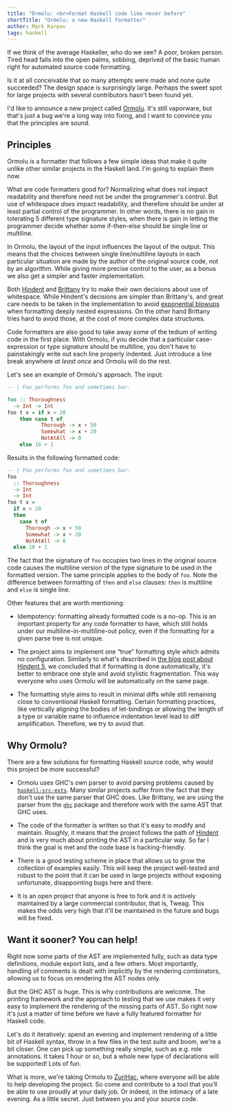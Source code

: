 ```yaml
---
title: "Ormolu: <br>Format Haskell code like never before"
shortTitle: "Ormolu: a new Haskell formatter"
author: Mark Karpov
tags: haskell
---
```


If we think of the average Haskeller, who do we see? A poor, broken person.
Tired head falls into the open palms, sobbing, deprived of the basic human
right for automated source code formatting.

Is it at all conceivable that so many attempts were made and none quite
succeeded? The design space is surprisingly large. Perhaps the sweet spot
for large projects with several contributors hasn't been found yet.

I'd like to announce a new project called [Ormolu][ormolu]. It's still
vaporware, but that's just a bug we're a long way into fixing, and I want to
convince you that the principles are sound.

## Principles

Ormolu is a formatter that follows a few simple ideas that make it quite
unlike other similar projects in the Haskell land. I'm going to explain them
now.

What are code formatters good for? Normalizing what does not impact
readability and therefore need not be under the programmer's control. But
use of whitespace *does* impact readability, and therefore should be under
at least partial control of the programmer. In other words, there is no gain
in tolerating 5 different type signature styles, when there is gain in
letting the programmer decide whether some if-then-else should be single
line or multiline.

In Ormolu, the layout of the input influences the layout of the output. This
means that the choices between single line/multiline layouts in each
particular situation are made by the author of the original source code, not
by an algorithm. While giving more precise control to the user, as a bonus
we also get a simpler and faster implementation.

Both [Hindent][hindent] and [Brittany][brittany] try to make their own
decisions about use of whitespace. While Hindent's decisions are simpler
than Brittany's, and great care needs to be taken in the implementation to
avoid [exponential blowups][exp-blowups] when formatting deeply nested
expressions. On the other hand Brittany tries hard to avoid those, at the
cost of more complex data structures.

Code formatters are also good to take away some of the tedium of writing
code in the first place. With Ormolu, if you decide that a particular
case-expression or type signature should be multiline, you don't have to
painstakingly write out each line properly indented. Just introduce a line
break anywhere *at least once* and Ormolu will do the rest.

Let's see an example of Ormolu's approach. The input:

```haskell
-- | Foo performs foo and sometimes bar.

foo :: Thoroughness
  -> Int -> Int
foo t x = if x > 20
    then case t of
           Thorough -> x + 50
           Somewhat -> x + 20
           NotAtAll -> 0
    else 10 + 1
```

Results in the following formatted code:

```haskell
-- | Foo performs foo and sometimes bar.
foo
  :: Thoroughness
  -> Int
  -> Int
foo t x =
  if x > 20
  then
    case t of
      Thorough -> x + 50
      Somewhat -> x + 20
      NotAtAll -> 0
  else 10 + 1
```

The fact that the signature of `foo` occupies two lines in the original
source code causes the multiline version of the type signature to be used in
the formatted version. The same principle applies to the body of `foo`. Note
the difference between formatting of `then` and `else` clauses: `then` is
multiline and `else` is single line.

Other features that are worth mentioning:

* Idempotency: formatting already formatted code is a no-op. This is an
  important property for any code formatter to have, which still holds under
  our multiline-in-multiline-out policy, even if the formatting for a given
  parse tree is not unique.

* The project aims to implement one “true” formatting style which admits no
  configuration. Similarly to what's described in [the blog post about
  Hindent 5][hident5-post], we concluded that if formatting is done
  automatically, it's better to embrace one style and avoid stylistic
  fragmentation. This way everyone who uses Ormolu will be automatically on
  the same page.

* The formatting style aims to result in minimal diffs while still remaining
  close to conventional Haskell formatting. Certain formatting practices,
  like vertically aligning the bodies of let-bindings or allowing the length
  of a type or variable name to influence indentation level lead to diff
  amplification. Therefore, we try to avoid that.

## Why Ormolu?

There are a few solutions for formatting Haskell source code, why would this
project be more successful?

* Ormolu uses GHC's own parser to avoid parsing problems caused by
  [`haskell-src-exts`][haskell-src-exts]. Many similar projects suffer from
  the fact that they don't use the same parser that GHC does. Like Brittany,
  we are using the parser from the [`ghc`][ghc] package and therefore work
  with the same AST that GHC uses.

* The code of the formatter is written so that it's easy to modify and
  maintain. Roughly, it means that the project follows the path of
  [Hindent][hindent] and is very much about printing the AST in a particular
  way. So far I think the goal is met and the code base is hacking-friendly.

* There is a good testing scheme in place that allows us to grow the
  collection of examples easily. This will keep the project well-tested and
  robust to the point that it can be used in large projects without exposing
  unfortunate, disappointing bugs here and there.

* It is an open project that anyone is free to fork and it is actively
  maintained by a large commercial contributor, that is, Tweag. This makes
  the odds very high that it'll be maintained in the future and bugs will be
  fixed.

## Want it sooner? You can help!

Right now some parts of the AST are implemented fully, such as data type
definitions, module export lists, and a few others. Most importantly,
handling of comments is dealt with implicitly by the rendering combinators,
allowing us to focus on rendering the AST nodes only.

But the GHC AST is huge. This is why contributions are welcome. The printing
framework and the approach to testing that we use makes it very easy to
implement the rendering of the missing parts of AST. So right now it's just
a matter of time before we have a fully featured formatter for Haskell code.

Let's do it iteratively: spend an evening and implement rendering of a
little bit of Haskell syntax, throw in a few files in the test suite and
boom, we're a bit closer. One can pick up something really simple, such as
e.g. role annotations. It takes 1 hour or so, but a whole new type of
declarations will be supported! Lots of fun.

What is more, we're taking Ormolu to [ZuriHac][zurihac], where everyone will
be able to help developing the project. So come and contribute to a tool
that you'll be able to use proudly at your daily job. Or indeed, in the
intimacy of a late evening. As a little secret. Just between you and your
source code.

[ormolu]: https://github.com/tweag/ormolu
[hident5-post]: https://chrisdone.com/posts/hindent-5
[stylish-haskell]: https://hackage.haskell.org/package/stylish-haskell
[haskell-src-exts]: https://hackage.haskell.org/package/haskell-src-exts
[ghc]: https://hackage.haskell.org/package/ghc
[hindent]: https://hackage.haskell.org/package/hindent
[brittany]: https://hackage.haskell.org/package/brittany
[zurihac]: https://zfoh.ch/zurihac2019/
[exp-blowups]: https://github.com/chrisdone/hindent/issues/531
